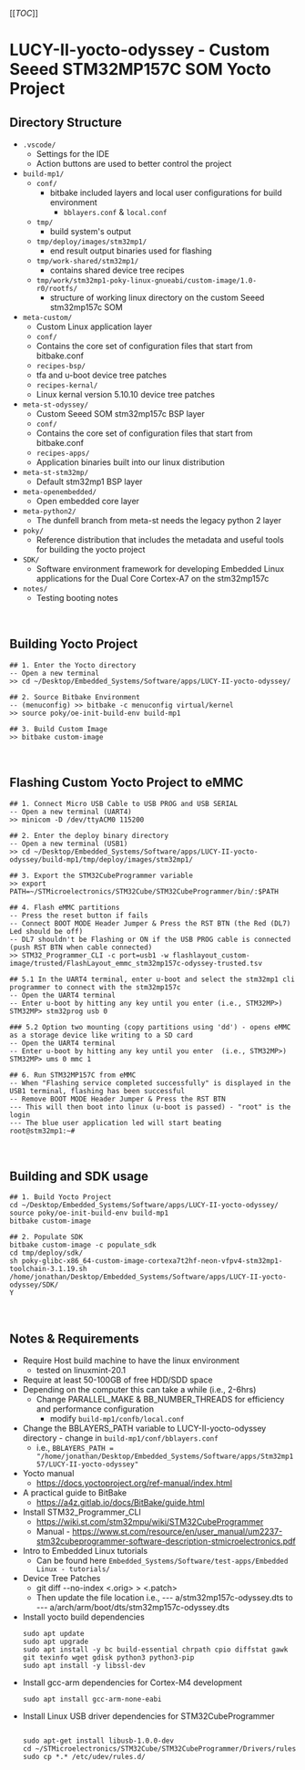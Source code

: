 [[_TOC_]]


# LUCY-II-yocto-odyssey - Custom Seeed STM32MP157C SOM Yocto Project

## Directory Structure

* `.vscode/`
  * Settings for the IDE
  * Action buttons are used to better control the project
* `build-mp1/`
  * `conf/`
    * bitbake included layers and local user configurations for build environment
      * `bblayers.conf` & `local.conf`
  * `tmp/`
    * build system's output
  * `tmp/deploy/images/stm32mp1/`
    * end result output binaries used for flashing
  * `tmp/work-shared/stm32mp1/`
    * contains shared device tree recipes
  * `tmp/work/stm32mp1-poky-linux-gnueabi/custom-image/1.0-r0/rootfs/`
    * structure of working linux directory on the custom Seeed stm32mp157c SOM
* `meta-custom/`
  * Custom Linux application layer
  * `conf/`
   * Contains the core set of configuration files that start from bitbake.conf
  * `recipes-bsp/`
   * tfa and u-boot device tree patches
  * `recipes-kernal/`
   * Linux kernal version 5.10.10 device tree patches
* `meta-st-odyssey/`
  * Custom Seeed SOM stm32mp157c BSP layer
  * `conf/`
   * Contains the core set of configuration files that start from bitbake.conf
  * `recipes-apps/`
   * Application binaries built into our linux distribution 
* `meta-st-stm32mp/`
  * Default stm32mp1 BSP layer
* `meta-openembedded/`
  * Open embedded core layer
* `meta-python2/`
  * The dunfell branch from meta-st needs the legacy python 2 layer
* `poky/`
  * Reference distribution that includes the metadata and useful tools for building the yocto project
* `SDK/`
  * Software environment framework for developing Embedded Linux applications for the Dual Core Cortex-A7 on the stm32mp157c
* `notes/`
    * Testing booting notes


&nbsp;
&nbsp;


## Building Yocto Project

```
## 1. Enter the Yocto directory
-- Open a new terminal
>> cd ~/Desktop/Embedded_Systems/Software/apps/LUCY-II-yocto-odyssey/

## 2. Source Bitbake Environment
-- (menuconfig) >> bitbake -c menuconfig virtual/kernel
>> source poky/oe-init-build-env build-mp1

## 3. Build Custom Image
>> bitbake custom-image
```


&nbsp;
&nbsp;


## Flashing Custom Yocto Project to eMMC

```
## 1. Connect Micro USB Cable to USB PROG and USB SERIAL 
-- Open a new terminal (UART4)
>> minicom -D /dev/ttyACM0 115200

## 2. Enter the deploy binary directory
-- Open a new terminal (USB1)
>> cd ~/Desktop/Embedded_Systems/Software/apps/LUCY-II-yocto-odyssey/build-mp1/tmp/deploy/images/stm32mp1/

## 3. Export the STM32CubeProgrammer variable
>> export PATH=~/STMicroelectronics/STM32Cube/STM32CubeProgrammer/bin/:$PATH

## 4. Flash eMMC partitions
-- Press the reset button if fails
-- Connect BOOT MODE Header Jumper & Press the RST BTN (the Red (DL7) Led should be off)
-- DL7 shouldn't be Flashing or ON if the USB PROG cable is connected (push RST BTN when cable connected)
>> STM32_Programmer_CLI -c port=usb1 -w flashlayout_custom-image/trusted/FlashLayout_emmc_stm32mp157c-odyssey-trusted.tsv

## 5.1 In the UART4 terminal, enter u-boot and select the stm32mp1 cli programmer to connect with the stm32mp157c
-- Open the UART4 terminal
-- Enter u-boot by hitting any key until you enter (i.e., STM32MP>)
STM32MP> stm32prog usb 0

### 5.2 Option two mounting (copy partitions using 'dd') - opens eMMC as a storage device like writing to a SD card
-- Open the UART4 terminal
-- Enter u-boot by hitting any key until you enter  (i.e., STM32MP>)
STM32MP> ums 0 mmc 1

## 6. Run STM32MP157C from eMMC
-- When "Flashing service completed successfully" is displayed in the USB1 terminal, flashing has been successful
-- Remove BOOT MODE Header Jumper & Press the RST BTN
--- This will then boot into linux (u-boot is passed) - "root" is the login
--- The blue user application led will start beating
root@stm32mp1:~#
```

&nbsp;
&nbsp;


## Building and SDK usage

```
## 1. Build Yocto Project
cd ~/Desktop/Embedded_Systems/Software/apps/LUCY-II-yocto-odyssey/
source poky/oe-init-build-env build-mp1
bitbake custom-image

## 2. Populate SDK
bitbake custom-image -c populate_sdk
cd tmp/deploy/sdk/
sh poky-glibc-x86_64-custom-image-cortexa7t2hf-neon-vfpv4-stm32mp1-toolchain-3.1.19.sh
/home/jonathan/Desktop/Embedded_Systems/Software/apps/LUCY-II-yocto-odyssey/SDK/
Y
```

&nbsp;
&nbsp;


## Notes & Requirements
* Require Host build machine to have the linux environment
   * tested on linuxmint-20.1
* Require at least 50-100GB of free HDD/SDD space
* Depending on the computer this can take a while (i.e., 2-6hrs)
   * Change PARALLEL_MAKE & BB_NUMBER_THREADS for efficiency and performance configuration
     * modify `build-mp1/confb/local.conf`
* Change the BBLAYERS_PATH variable to LUCY-II-yocto-odyssey directory - change in `build-mp1/conf/bblayers.conf`
   * i.e.,  `BBLAYERS_PATH = "/home/jonathan/Desktop/Embedded_Systems/Software/apps/Stm32mp157/LUCY-II-yocto-odyssey"`
* Yocto manual
    * https://docs.yoctoproject.org/ref-manual/index.html
* A practical guide to BitBake
   * https://a4z.gitlab.io/docs/BitBake/guide.html
* Install STM32_Programmer_CLI
   * https://wiki.st.com/stm32mpu/wiki/STM32CubeProgrammer
   * Manual - https://www.st.com/resource/en/user_manual/um2237-stm32cubeprogrammer-software-description-stmicroelectronics.pdf
* Intro to Embedded Linux tutorials
   * Can be found here `Embedded_Systems/Software/test-apps/Embedded Linux - tutorials/`
* Device Tree Patches
   * git diff --no-index <.orig> <new> > <.patch>
   * Then update the file location i.e., --- a/stm32mp157c-odyssey.dts to --- a/arch/arm/boot/dts/stm32mp157c-odyssey.dts
* Install yocto build dependencies
   ```
   sudo apt update
   sudo apt upgrade
   sudo apt install -y bc build-essential chrpath cpio diffstat gawk git texinfo wget gdisk python3 python3-pip
   sudo apt install -y libssl-dev
   ```
* Install gcc-arm dependencies for Cortex-M4 development
   ```
   sudo apt install gcc-arm-none-eabi
   ```
* Install Linux USB driver dependencies for STM32CubeProgrammer
   ```
   
   sudo apt-get install libusb-1.0.0-dev
   cd ~/STMicroelectronics/STM32Cube/STM32CubeProgrammer/Drivers/rules
   sudo cp *.* /etc/udev/rules.d/
   ```


